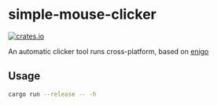 # simple-mouse-clicker

[![crates.io](https://img.shields.io/crates/v/simple-mouse-clicker.svg)](https://crates.io/crates/simple-mouse-clicker)

An automatic clicker tool runs cross-platform, based on [enigo](https://github.com/enigo-rs/enigo)

## Usage

```bash
cargo run --release -- -h
```

